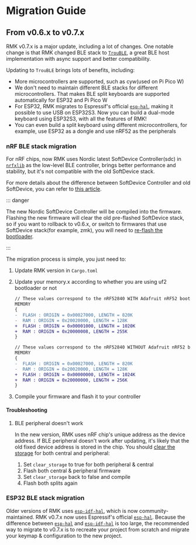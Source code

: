 # Migration Guide

## From v0.6.x to v0.7.x

RMK v0.7.x is a major update, including a lot of changes. One notable change is that RMK changed BLE stack to [`TrouBLE`](https://github.com/embassy-rs/trouble), a great BLE host implementation with async support and better compatibility.

Updating to `TrouBLE` brings lots of benefits, including:

- More microcontrollers are supported, such as cyw(used on Pi Pico W)
- We don't need to maintain different BLE stacks for different microcontrollers. That makes BLE split keyboards are supported automatically for ESP32 and Pi Pico W
- For ESP32, RMK migrates to Espressif's official [`esp-hal`](https://github.com/esp-rs/esp-hal), making it possible to use USB on ESP32S3. Now you can build a dual-mode keyboard using ESP32S3, with all the features of RMK!
- You can even build a split keyboard using different microcontrollers, for example, use ESP32 as a dongle and use nRF52 as the peripherals

### nRF BLE stack migration

For nRF chips, now RMK uses Nordic latest SoftDevice Controller(sdc) in [`nrfxlib`](https://github.com/nrfconnect/sdk-nrfxlib) as the low-level BLE controller, brings better performance and stability, but it's not compatible with the old SoftDevice stack.

For more details about the difference between SoftDevice Controller and old SoftDevice, you can refer to [this article](https://devzone.nordicsemi.com/nordic/nordic-blog/b/blog/posts/nrf-connect-sdk-and-nrf5-sdk-statement).

::: danger

The new Nordic SoftDevice Controller will be compiled into the firmware. Flashing the new firmware will clear the old pre-flashed SoftDevice stack, so if you want to rollback to v0.6.x, or switch to firmwares that use SoftDevice stack(for example, zmk), you will need to [re-flash the bootloader](https://nicekeyboards.com/docs/nice-nano/troubleshooting#my-nicenano-seems-to-be-acting-up-and-i-want-to-re-flash-the-bootloader).

:::

The migration process is simple, you just need to:

1. Update RMK version in `Cargo.toml`
2. Update your memory.x according to whether you are using uf2 bootloader or not

    <!-- ::: code-group -->
    ```diff [With Adafruit nRF52 bootloader]
    // These values correspond to the nRF52840 WITH Adafruit nRF52 bootloader
    MEMORY
    {
    -  FLASH : ORIGIN = 0x00027000, LENGTH = 820K 
    -  RAM : ORIGIN = 0x20020000, LENGTH = 128K 
    +  FLASH : ORIGIN = 0x00001000, LENGTH = 1020K 
    +  RAM : ORIGIN = 0x20000008, LENGTH = 255K 
    }
    ```
    ```diff [Without Adafruit nRF52 bootloader]
    // These values correspond to the nRF52840 WITHOUT Adafruit nRF52 bootloader
    MEMORY
    {
    -  FLASH : ORIGIN = 0x00027000, LENGTH = 820K 
    -  RAM : ORIGIN = 0x20020000, LENGTH = 128K 
    +  FLASH : ORIGIN = 0x00000000, LENGTH = 1024K
    +  RAM : ORIGIN = 0x20000000, LENGTH = 256K
    }
    ```
    <!-- ::: -->

3. Compile your firmware and flash it to your controller

#### Troubleshooting

1. BLE peripheral doesn't work

    In the new version, RMK uses nRF chip's unique address as the device address. If BLE peripheral doesn't work after updating, it's likely that the old fixed device address is stored in the chip. You should [clear the storage](/docs/features/storage) for both central and peripheral:

    1. Set `clear_storage` to true for both peripheral & central
    2. Flash both central & peripheral firmware
    3. Set `clear_storage` back to false and compile
    4. Flash both splits again

### ESP32 BLE stack migration

Older versions of RMK uses [`esp-idf-hal`](https://github.com/esp-rs/esp-idf-hal), which is now community-maintained. RMK v0.7.x now uses Espressif's official [`esp-hal`](https://github.com/esp-rs/esp-hal). Because the difference between [`esp-hal`](https://github.com/esp-rs/esp-hal) and [`esp-idf-hal`](https://github.com/esp-rs/esp-idf-hal) is too large, the recommended way to migrate to v0.7.x is to recreate your project from scratch and migrate your keymap & configuration to the new project.
